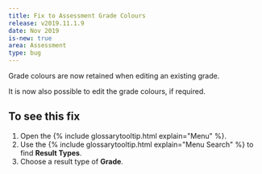 ```yaml
---
title: Fix to Assessment Grade Colours
release: v2019.11.1.9
date: Nov 2019
is-new: true
area: Assessment
type: bug
---
```


Grade colours are now retained when editing an existing grade.

It is now also possible to edit the grade colours, if required.

## To see this fix

1. Open the {% include glossarytooltip.html explain="Menu" %}.
2. Use the {% include glossarytooltip.html explain="Menu Search" %} to find **Result Types**.
3. Choose a result type of **Grade**.
